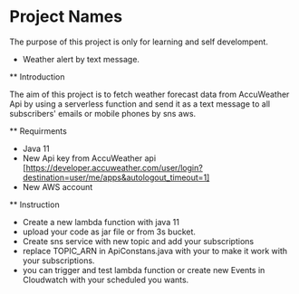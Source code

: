 # Project Names

The purpose of this project is only for learning and self develompent.

* Weather alert by text message.

** Introduction

The aim of this project is to fetch weather forecast data from AccuWeather Api by using 
a serverless function and send it as a text message to all subscribers' emails or mobile phones by sns aws.

** Requirments 

* Java 11
* New Api key from AccuWeather api [https://developer.accuweather.com/user/login?destination=user/me/apps&autologout_timeout=1]
* New AWS account

** Instruction
* Create a new lambda function with java 11
* upload your code as jar file or from 3s bucket.
* Create sns service with new topic and add your subscriptions
* replace TOPIC_ARN in ApiConstans.java with your to make it work with your subscriptions.
* you can trigger and test lambda function or create new Events in Cloudwatch with your scheduled you wants.









